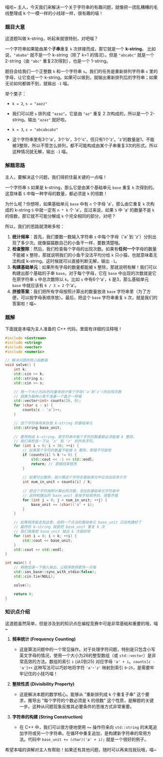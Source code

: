 喵哈~ 主人，今天我们来解决一个关于字符串的有趣问题，就像把一团乱糟糟的毛线整理成 k 个一模一样的小线球一样，很有趣的喵！

### 题目大意

这道题叫做 k-string，听起来就很特别，对吧喵？

一个字符串如果能由某个**子串**重复 `k` 次拼接而成，那它就是一个 **k-string**。
比如说，`"ababa"` 就不是一个 k-string（除了 k=1 的情况）。但是 `"abcabc"` 就是一个 2-string（由 `"abc"` 重复2次得到），也是一个 1-string。

题目会给我们一个正整数 `k` 和一个字符串 `s`。我们的任务是重新排列字符串 `s` 里的字母，让它变成一个 k-string。如果可以做到，就输出重新排列后的字符串；如果无论如何都做不到，就输出 `-1` 喵。

举个栗子：
- `k = 2`, `s = "aazz"`
- 我们可以把 `s` 排列成 `"azaz"`。它是由 `"az"` 重复 2 次构成的，所以是一个 2-string。输出 `"azaz"` 就好啦。

- `k = 3`, `s = "abcabcabz"`
- 这个字符串里有3个'a'，3个'b'，3个'c'，但只有1个'z'。'z'的数量是1，不能被3整除，所以不管怎么排列，都不可能构成由某个子串重复3次的形式。所以这种情况就无解，输出 `-1` 喵。

### 解题思路

主人，要解决这个问题，我们得抓住最关键的一点喵！

一个字符串 `S` 如果是 k-string，那么它是由某个基础单元 `base` 重复 `k` 次得到的。这意味着 `S` 中每一种字母的数量，都必须是 `k` 的倍数！

为什么呢？你想呀，如果基础单元 `base` 中有 `n` 个字母 'a'，那么由它重复 `k` 次构成的 k-string `S` 中就一定有 `n * k` 个 'a'。反过来说，如果 `S` 中 'a' 的数量不是 `k` 的倍数，那它就不可能分解成 `k` 个完全相同的部分，对吧？

所以，我们的思路就清晰多啦：

1.  **统计频率**：首先，我们要数一数输入字符串 `s` 中每个字母（'a' 到 'z'）分别出现了多少次。就像猫猫数自己的小鱼干一样，要数清楚哦。
2.  **检查整除**：然后，我们检查每个字母的出现次数。如果有**任何一个**字母的数量不能被 `k` 整除，那就说明我们的小鱼干没法平均分给 `k` 只小猫，也就意味着无法构成 k-string。这时候就可以直接判断无解，输出 `-1`。
3.  **构建基础单元**：如果所有字母的数量都能被 `k` 整除，那就说明有解！我们可以构建出那个基础的子串 `base`。对于每个字母，它在 `base` 中出现的次数就是它在原字符串 `s` 中总次数除以 `k`。比如 `s` 中有6个'a'，`k` 是3，那么基础单元 `base` 中就应该有 `6 / 3 = 2` 个'a'。
4.  **拼接答案**：我们把所有字母按照计算出的数量放进 `base` 字符串里（为了方便，可以按字母表顺序放）。最后，把这个 `base` 字符串重复 `k` 次，就是我们的答案啦！喵~

### 题解

下面就是本喵为主人准备的 C++ 代码，里面有详细的注释哦！

```cpp
#include <iostream>
#include <string>
#include <vector>
#include <numeric>

// 解决问题的核心函数喵
void solve() {
    int k;
    std::cin >> k;
    std::string s;
    std::cin >> s;

    // 用一个大小为26的向量来统计每个字母('a'到'z')的出现次数
    // 就像为每种小鱼干准备一个盘子一样喵
    std::vector<int> counts(26, 0);
    for (char c : s) {
        counts[c - 'a']++;
    }

    // 这个字符串用来存放 k-string 的基础单元
    std::string base_unit;
    
    // 要想构成 k-string，原字符串中每个字符的数量都必须能被 k 整除。
    // 我们来检查一下从 'a' 到 'z' 的所有字符。
    for (int i = 0; i < 26; ++i) {
        // 如果某个字符的数量不能被 k 整除，那就不可能啦
        if (counts[i] % k != 0) {
            std::cout << -1 << std::endl;
            return; // 直接结束程序
        }
        
        // 如果可以整除，就计算这个字符在基础单元中应该出现多少次
        int num_in_unit = counts[i] / k;
        
        // 把这个字符按照计算出的次数，添加到基础单元字符串中
        // 这样构建出的 base_unit 是按字母顺序的，很整齐喵
        for (int j = 0; j < num_in_unit; ++j) {
            base_unit += (char)('a' + i);
        }
    }

    // 如果程序能走到这里，说明一个合法的基础单元 base_unit 已经构建好了
    // 最终的 k-string 就是把 base_unit 重复 k 次
    // 我们直接把 base_unit 输出 k 次就好啦
    for (int i = 0; i < k; ++i) {
        std::cout << base_unit;
    }
    std::cout << std::endl;
}

int main() {
    // 稍微加速一下输入输出，让程序跑得更快一点喵
    std::ios_base::sync_with_stdio(false);
    std::cin.tie(NULL);

    solve();

    return 0;
}
```

### 知识点介绍

这道题虽然简单，但是涉及到的知识点在编程竞赛中可是非常基础和重要的哦，喵~

1.  **频率统计 (Frequency Counting)**
    *   这是算法问题中的一个常见操作。对于处理字符问题，特别是只包含小写英文字母的情况，使用一个大小为26的整型数组（或 `std::vector`）是非常高效的方法。数组的索引 `i` (从0到25) 对应字母 `'a' + i`。`counts[c - 'a']++` 这种写法可以巧妙地将字符 `'a'`-`'z'` 映射到索引 `0`-`25`，是需要牢牢记住的小技巧喵！

2.  **整除性质 (Divisibility Property)**
    *   这是解决本题的数学核心。能够从 "重新排列成 k 个重复子串" 这个要求，推导出 "每个字符的个数必须是 k 的倍数" 这个性质，是解题的关键一步。这种从问题现象反推其必要条件的思维方式非常重要。

3.  **字符串的构建 (String Construction)**
    *   在 C++ 中，我们可以很方便地使用 `+=` 操作符来向 `std::string` 的末尾追加字符或另一个字符串。在循环中重复追加，是构建新字符串的常用方法。代码中 `base_unit += (char)('a' + i);` 就是一个很好的例子。

希望本喵的讲解对主人有帮助！如果还有其他问题，随时可以再来找我玩哦，喵~